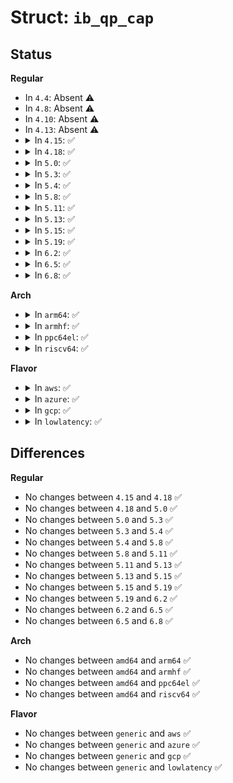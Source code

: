 # Struct: <code>ib_qp_cap</code>

## Status
<b>Regular</b>
<ul>
<li>
In <code>4.4</code>: Absent ⚠️
</li>
<li>
In <code>4.8</code>: Absent ⚠️
</li>
<li>
In <code>4.10</code>: Absent ⚠️
</li>
<li>
In <code>4.13</code>: Absent ⚠️
</li>
<li>
<details>
<summary>In <code>4.15</code>: ✅</summary>

```c
struct ib_qp_cap {
    u32 max_send_wr;
    u32 max_recv_wr;
    u32 max_send_sge;
    u32 max_recv_sge;
    u32 max_inline_data;
    u32 max_rdma_ctxs;
};
```
</details>
</li>
<li>
<details>
<summary>In <code>4.18</code>: ✅</summary>

```c
struct ib_qp_cap {
    u32 max_send_wr;
    u32 max_recv_wr;
    u32 max_send_sge;
    u32 max_recv_sge;
    u32 max_inline_data;
    u32 max_rdma_ctxs;
};
```
</details>
</li>
<li>
<details>
<summary>In <code>5.0</code>: ✅</summary>

```c
struct ib_qp_cap {
    u32 max_send_wr;
    u32 max_recv_wr;
    u32 max_send_sge;
    u32 max_recv_sge;
    u32 max_inline_data;
    u32 max_rdma_ctxs;
};
```
</details>
</li>
<li>
<details>
<summary>In <code>5.3</code>: ✅</summary>

```c
struct ib_qp_cap {
    u32 max_send_wr;
    u32 max_recv_wr;
    u32 max_send_sge;
    u32 max_recv_sge;
    u32 max_inline_data;
    u32 max_rdma_ctxs;
};
```
</details>
</li>
<li>
<details>
<summary>In <code>5.4</code>: ✅</summary>

```c
struct ib_qp_cap {
    u32 max_send_wr;
    u32 max_recv_wr;
    u32 max_send_sge;
    u32 max_recv_sge;
    u32 max_inline_data;
    u32 max_rdma_ctxs;
};
```
</details>
</li>
<li>
<details>
<summary>In <code>5.8</code>: ✅</summary>

```c
struct ib_qp_cap {
    u32 max_send_wr;
    u32 max_recv_wr;
    u32 max_send_sge;
    u32 max_recv_sge;
    u32 max_inline_data;
    u32 max_rdma_ctxs;
};
```
</details>
</li>
<li>
<details>
<summary>In <code>5.11</code>: ✅</summary>

```c
struct ib_qp_cap {
    u32 max_send_wr;
    u32 max_recv_wr;
    u32 max_send_sge;
    u32 max_recv_sge;
    u32 max_inline_data;
    u32 max_rdma_ctxs;
};
```
</details>
</li>
<li>
<details>
<summary>In <code>5.13</code>: ✅</summary>

```c
struct ib_qp_cap {
    u32 max_send_wr;
    u32 max_recv_wr;
    u32 max_send_sge;
    u32 max_recv_sge;
    u32 max_inline_data;
    u32 max_rdma_ctxs;
};
```
</details>
</li>
<li>
<details>
<summary>In <code>5.15</code>: ✅</summary>

```c
struct ib_qp_cap {
    u32 max_send_wr;
    u32 max_recv_wr;
    u32 max_send_sge;
    u32 max_recv_sge;
    u32 max_inline_data;
    u32 max_rdma_ctxs;
};
```
</details>
</li>
<li>
<details>
<summary>In <code>5.19</code>: ✅</summary>

```c
struct ib_qp_cap {
    u32 max_send_wr;
    u32 max_recv_wr;
    u32 max_send_sge;
    u32 max_recv_sge;
    u32 max_inline_data;
    u32 max_rdma_ctxs;
};
```
</details>
</li>
<li>
<details>
<summary>In <code>6.2</code>: ✅</summary>

```c
struct ib_qp_cap {
    u32 max_send_wr;
    u32 max_recv_wr;
    u32 max_send_sge;
    u32 max_recv_sge;
    u32 max_inline_data;
    u32 max_rdma_ctxs;
};
```
</details>
</li>
<li>
<details>
<summary>In <code>6.5</code>: ✅</summary>

```c
struct ib_qp_cap {
    u32 max_send_wr;
    u32 max_recv_wr;
    u32 max_send_sge;
    u32 max_recv_sge;
    u32 max_inline_data;
    u32 max_rdma_ctxs;
};
```
</details>
</li>
<li>
<details>
<summary>In <code>6.8</code>: ✅</summary>

```c
struct ib_qp_cap {
    u32 max_send_wr;
    u32 max_recv_wr;
    u32 max_send_sge;
    u32 max_recv_sge;
    u32 max_inline_data;
    u32 max_rdma_ctxs;
};
```
</details>
</li>
</ul>
<b>Arch</b>
<ul>
<li>
<details>
<summary>In <code>arm64</code>: ✅</summary>

```c
struct ib_qp_cap {
    u32 max_send_wr;
    u32 max_recv_wr;
    u32 max_send_sge;
    u32 max_recv_sge;
    u32 max_inline_data;
    u32 max_rdma_ctxs;
};
```
</details>
</li>
<li>
<details>
<summary>In <code>armhf</code>: ✅</summary>

```c
struct ib_qp_cap {
    u32 max_send_wr;
    u32 max_recv_wr;
    u32 max_send_sge;
    u32 max_recv_sge;
    u32 max_inline_data;
    u32 max_rdma_ctxs;
};
```
</details>
</li>
<li>
<details>
<summary>In <code>ppc64el</code>: ✅</summary>

```c
struct ib_qp_cap {
    u32 max_send_wr;
    u32 max_recv_wr;
    u32 max_send_sge;
    u32 max_recv_sge;
    u32 max_inline_data;
    u32 max_rdma_ctxs;
};
```
</details>
</li>
<li>
<details>
<summary>In <code>riscv64</code>: ✅</summary>

```c
struct ib_qp_cap {
    u32 max_send_wr;
    u32 max_recv_wr;
    u32 max_send_sge;
    u32 max_recv_sge;
    u32 max_inline_data;
    u32 max_rdma_ctxs;
};
```
</details>
</li>
</ul>
<b>Flavor</b>
<ul>
<li>
<details>
<summary>In <code>aws</code>: ✅</summary>

```c
struct ib_qp_cap {
    u32 max_send_wr;
    u32 max_recv_wr;
    u32 max_send_sge;
    u32 max_recv_sge;
    u32 max_inline_data;
    u32 max_rdma_ctxs;
};
```
</details>
</li>
<li>
<details>
<summary>In <code>azure</code>: ✅</summary>

```c
struct ib_qp_cap {
    u32 max_send_wr;
    u32 max_recv_wr;
    u32 max_send_sge;
    u32 max_recv_sge;
    u32 max_inline_data;
    u32 max_rdma_ctxs;
};
```
</details>
</li>
<li>
<details>
<summary>In <code>gcp</code>: ✅</summary>

```c
struct ib_qp_cap {
    u32 max_send_wr;
    u32 max_recv_wr;
    u32 max_send_sge;
    u32 max_recv_sge;
    u32 max_inline_data;
    u32 max_rdma_ctxs;
};
```
</details>
</li>
<li>
<details>
<summary>In <code>lowlatency</code>: ✅</summary>

```c
struct ib_qp_cap {
    u32 max_send_wr;
    u32 max_recv_wr;
    u32 max_send_sge;
    u32 max_recv_sge;
    u32 max_inline_data;
    u32 max_rdma_ctxs;
};
```
</details>
</li>
</ul>

## Differences
<b>Regular</b>
<ul>
<li>
No changes between <code>4.15</code> and <code>4.18</code> ✅
</li>
<li>
No changes between <code>4.18</code> and <code>5.0</code> ✅
</li>
<li>
No changes between <code>5.0</code> and <code>5.3</code> ✅
</li>
<li>
No changes between <code>5.3</code> and <code>5.4</code> ✅
</li>
<li>
No changes between <code>5.4</code> and <code>5.8</code> ✅
</li>
<li>
No changes between <code>5.8</code> and <code>5.11</code> ✅
</li>
<li>
No changes between <code>5.11</code> and <code>5.13</code> ✅
</li>
<li>
No changes between <code>5.13</code> and <code>5.15</code> ✅
</li>
<li>
No changes between <code>5.15</code> and <code>5.19</code> ✅
</li>
<li>
No changes between <code>5.19</code> and <code>6.2</code> ✅
</li>
<li>
No changes between <code>6.2</code> and <code>6.5</code> ✅
</li>
<li>
No changes between <code>6.5</code> and <code>6.8</code> ✅
</li>
</ul>
<b>Arch</b>
<ul>
<li>
No changes between <code>amd64</code> and <code>arm64</code> ✅
</li>
<li>
No changes between <code>amd64</code> and <code>armhf</code> ✅
</li>
<li>
No changes between <code>amd64</code> and <code>ppc64el</code> ✅
</li>
<li>
No changes between <code>amd64</code> and <code>riscv64</code> ✅
</li>
</ul>
<b>Flavor</b>
<ul>
<li>
No changes between <code>generic</code> and <code>aws</code> ✅
</li>
<li>
No changes between <code>generic</code> and <code>azure</code> ✅
</li>
<li>
No changes between <code>generic</code> and <code>gcp</code> ✅
</li>
<li>
No changes between <code>generic</code> and <code>lowlatency</code> ✅
</li>
</ul>
